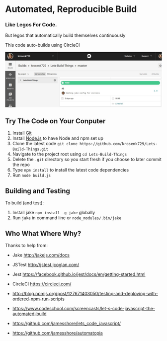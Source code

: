 # Automated, Reproducible Build

### Like Legos For Code.

But legos that automatically build themselves continuously 

This code auto-builds using CircleCI 

![circleci](README.jpg)

Try The Code on Your Conputer
------

1. Install [Git](http://git-scm.com/downloads)
1. Install [Node.js](https://nodejs.org/en/) to have Node and npm set up
1. Clone the latest code `git clone https://github.com/krosenk729/Lets-Build-Things.git`
1. Navigate to the project root using `cd Lets-Build-Things`
1. Delete the `.git` directory so you start fresh if you choose to later commit the repo
1. Type `npm install` to install the latest code dependencies 
1. Run `node build.js` 


Building and Testing
--------------------

To build (and test):

1. Install jake `npm install -g jake` globally 
1. Run `jake` in command line or `node_modules/.bin/jake`


Who What Where Why?
------

Thanks to help from: 

+ Jake http://jakejs.com/docs
+ JSTest http://jstest.jcoglan.com/
+ Jest https://facebook.github.io/jest/docs/en/getting-started.html
+ CircleCI https://circleci.com/

+ http://blog.npmjs.org/post/127671403050/testing-and-deploying-with-ordered-npm-run-scripts
+ https://www.codeschool.com/screencasts/let-s-code-javascript-the-automated-build 
+ https://github.com/jamesshore/lets_code_javascript/
+ https://github.com/jamesshore/automatopia